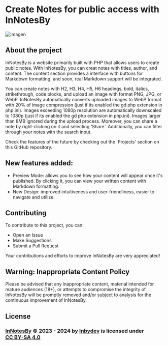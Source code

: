 # Create Notes for public access with InNotesBy

![imagen](https://github.com/Inbydev/InNotesBy/assets/139036190/62c35cf7-9ae4-4c40-8d0d-b20b04b3c895)

## About the project

InNotesBy is a website primarily built with PHP that allows users to create public notes. With InNotesBy, you can creat notes with titles, author, and content. The content section provides a interface with buttons for Markdown formatting, and soon, real Markdown support will be integrated.

You can create notes with H2, H3, H4, H5, H6 headings, bold, italics, strikethrough, code blocks, and upload an image with format PNG, JPG, or WebP. InNotesBy automatically converts uploaded images to WebP format with 20% of image compression (just if its enabled the gd php extension in php.ini). Images exceeding 1080p resolution are automatically downscaled to 1080p (just if its enabled the gd php extension in php.ini). Images larger than 8MB ignored during the upload process. Moreover, you can share a note by right-clicking on it and selecting 'Share.' Additionally, you can filter through your notes with the search input.

Check the features of the future by checking out the 'Projects' section on this GitHub repository.

## New features added:
- Preview Mode: allows you to see how your content will appear once it's published. By clicking it, you can view your written content with Markdown formatting.
- New Design: improved intuitiveness and user-friendliness, easier to navigate and utilize.


## Contributing

To contribute to this project, you can:
- Open an Issue
- Make Suggestions
- Submit a Pull Request

Your contributions and efforts to improve InNotesBy are very appreciated!


## Warning: Inappropriate Content Policy

Please be advised that any inappropriate content, material intended for mature audiences (18+), or attempts to compromise the integrity of InNotesBy will be promptly removed and/or subject to analysis for the continuous improvement of InNotesBy.


## License

<h3>
<a href="https://github.com/Inbydev/InNotesBy">InNotesBy</a> © 2023 - 2024
by
<a href="https://github.com/Inbydev">Inbydev</a>
is licensed under
<a href="http://creativecommons.org/licenses/by-sa/4.0/?ref=chooser-v1" target="_blank" style="display:inline-block;">CC BY-SA 4.0
</a>
</h3>
